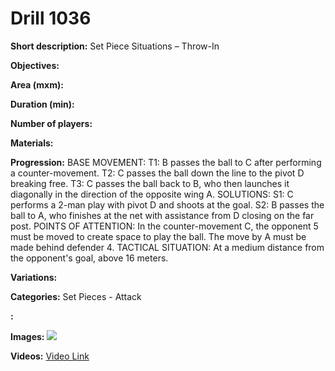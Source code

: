 # Drill 1036

**Short description:**
Set Piece Situations – Throw-In

**Objectives:**


**Area (mxm):**


**Duration (min):**


**Number of players:**


**Materials:**


**Progression:**
BASE MOVEMENT: T1: B passes the ball to C after performing a counter-movement. T2: C passes the ball down the line to the pivot D breaking free. T3: C passes the ball back to B, who then launches it diagonally in the direction of the opposite wing A. SOLUTIONS: S1: C performs a 2-man play with pivot D and shoots at the goal. S2: B passes the ball to A, who finishes at the net with assistance from D closing on the far post. POINTS OF ATTENTION: In the counter-movement C, the opponent 5 must be moved to create space to play the ball. The move by A must be made behind defender 4. TACTICAL SITUATION: At a medium distance from the opponent's goal, above 16 meters.

**Variations:**


**Categories:**
Set Pieces - Attack

**:**


**Images:**
![](https://www.coachingfutsal.com/\images\2d1649b8859caddd9c2fff1b12828c0fd13f5967a0eee485b3492edaf7fbaba4d15047a046db1cb196f9f2391ee06192ca609a522d211eb5ce9deeb5a32c967851c8276d54c43.jpg)

**Videos:**
[Video Link](https://www.youtube.com/embed/1H7Zk4Al3i0)

